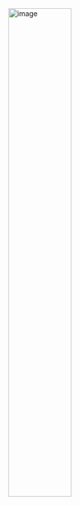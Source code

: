 <div style="text-align:allign">
  <img src="https://github.com/walter2482/bucket-pairs-forex/assets/93685420/33e927f7-acb9-410f-9577-5db2c7daa7d7" alt="image" style="width:50%; max-width:800px;">
</div>
